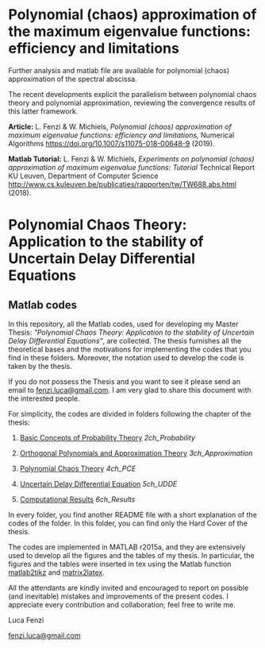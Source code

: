 

# Polynomial (chaos) approximation of the maximum eigenvalue functions: efficiency and limitations

Further analysis and matlab file are available for polynomial (chaos) approximation of the spectral abscissa. 

The recent developments explicit the parallelism between polynomial chaos theory and polynomial approximation, reviewing the convergence results of this latter framework. 

**Article:** L. Fenzi & W. Michiels, *Polynomial (chaos) approximation of maximum eigenvalue functions: efficiency and limitations,* Numerical Algorithms https://doi.org/10.1007/s11075-018-00648-9 (2019).

**Matlab Tutorial:** L. Fenzi & W. Michiels, *Experiments on polynomial (chaos) approximation of maximum eigenvalue functions: Tutorial* Technical Report KU Leuven, Department of Computer Science http://www.cs.kuleuven.be/publicaties/rapporten/tw/TW688.abs.html (2018).  

# Polynomial Chaos Theory: Application to the stability of Uncertain Delay Differential Equations

## Matlab codes

In this repository, all the Matlab codes, used for developing my Master Thesis: *"Polynomial Chaos Theory: Application to the stability of Uncertain Delay Differential Equations"*, are collected. 
The thesis furnishes all the theoretical bases and the motivations for implementing the codes that you find in these folders. Moreover, the notation used to develop the code is taken by the thesis.

If you do not possess the Thesis and you want to see it please send an email to fenzi.luca@gmail.com. I am very glad to share this document with the interested people. 

For simplicity, the codes are divided in folders following the chapter of the thesis:


1. [Basic Concepts of Probability Theory](https://github.com/lucafe/PCE4UDDE_matlab_codes/tree/master/2ch_Probability) *2ch_Probability*

2. [Orthogonal Polynomials and Approximation Theory](https://github.com/lucafe/PCE4UDDE_matlab_codes/tree/master/3ch_Approximation) *3ch_Approximation*

3. [Polynomial Chaos Theory](https://github.com/lucafe/PCE4UDDE_matlab_codes/tree/master/4ch_PCE)   *4ch_PCE*

4. [Uncertain Delay Differential Equation](https://github.com/lucafe/PCE4UDDE_matlab_codes/tree/master/5ch_UDDE)  *5ch_UDDE*

5. [Computational Results](https://github.com/lucafe/PCE4UDDE_matlab_codes/tree/master/6ch_Results) *6ch_Results*

In every folder, you find another README file with a short explanation of the codes of the folder. 
In this folder, you can find only the Hard Cover of the thesis.

The codes are implemented in MATLAB r2015a, and they are extensively used to develop all the figures and the tables of my thesis. In particular, the figures and the tables were inserted in tex using the Matlab function [matlab2tikz](http://www.mathworks.com/matlabcentral/fileexchange/22022-matlab2tikz-matlab2tikz) and [matrix2latex](http://www.mathworks.com/matlabcentral/fileexchange/4894-matrix2latex).

All the attendants are kindly invited and encouraged to report on possible (and inevitable) mistakes and improvements of the present codes. I appreciate every contribution and collaboration; feel free to write me.

Luca Fenzi

fenzi.luca@gmail.com
